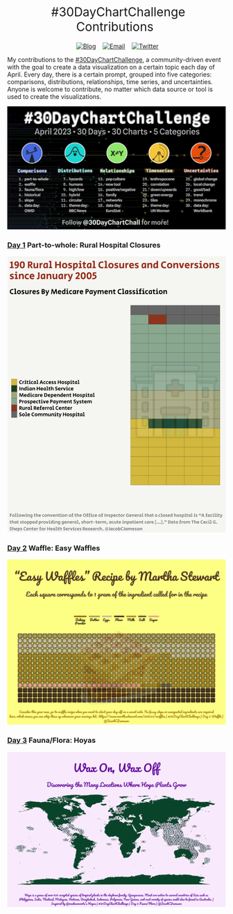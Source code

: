 <h1 style="font-weight:normal" align="center">
  &nbsp;#30DayChartChallenge Contributions&nbsp;
</h1>

<div align="center">

&nbsp;&nbsp;&nbsp;
<a href="https://jacobjameson.com"><img border="0" alt="Blog" src="https://assets.dryicons.com/uploads/icon/svg/4926/home.svg" width="35" height="35"></a>&nbsp;&nbsp;&nbsp;
<a href="mailto:jacobjameson@g.harvard.edu"><img border="0" alt="Email" src="https://assets.dryicons.com/uploads/icon/svg/8009/02dc3a5c-6504-4347-85fb-3f510cfecc45.svg" width="35" height="35"></a>&nbsp;&nbsp;&nbsp;
<a href="https://twitter.com/JacobCJameson"><img border="0" alt="Twitter" src="https://assets.dryicons.com/uploads/icon/svg/8385/c23f7ffc-ca8d-4246-8978-ce9f6d5bcc99.svg" width="35" height="35"></a>&nbsp;&nbsp;&nbsp;

</div>

My contributions to the [#30DayChartChallenge](https://30daychartchallenge.org), a community-driven event with the goal to create a data visualization on a certain topic each day of April. Every day, there is a certain prompt, grouped into five categories: comparisons, distributions, relationships, time series, and uncertainties. Anyone is welcome to contribute, no matter which data source or tool is used to create the visualizations.


![challenge.jpeg](https://raw.githubusercontent.com/jacobjameson/30DayChartChallenge2023/main/challenge.jpeg)


### [Day 1](https://github.com/jacobjameson/30DayChartChallenge2023/tree/main/Day1-part-to-whole) Part-to-whole: Rural Hospital Closures

![](https://github.com/jacobjameson/30DayChartChallenge2023/blob/main/Day1-part-to-whole/part-to-whole.png)



### [Day 2](https://github.com/jacobjameson/30DayChartChallenge2023/tree/main/Day2-waffle) Waffle: Easy Waffles

![](https://github.com/jacobjameson/30DayChartChallenge2023/blob/main/Day2-waffle/waffle.png)



### [Day 3](https://github.com/jacobjameson/30DayChartChallenge2023/tree/main/Day3-fauna_flora) Fauna/Flora: Hoyas

![](https://github.com/jacobjameson/30DayChartChallenge2023/blob/main/Day3-fauna_flora/fauna_flora.png)




